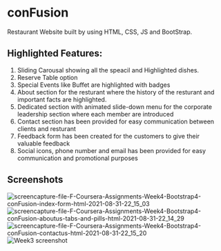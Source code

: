 # conFusion

Restaurant Website built by using HTML, CSS, JS and BootStrap.

## Highlighted Features:

1. Sliding Carousal showing all the speacil and Highlighted dishes.
2. Reserve Table option
3. Special Events like Buffet are highlighted with badges
4. About section for the resturant where the history of the resturant and important facts are highlighted.
5. Dedicated section with animated slide-down menu for the corporate leadership section where each member are introduced
6. Contact section has been provided for easy communication between clients and resturant
7. Feedback form has been created for the customers to give their valuable feedback
8. Social icons, phone number and email has been provided for easy communication and promotional purposes


## Screenshots
![screencapture-file-F-Coursera-Assignments-Week4-Bootstrap4-conFusion-index-form-html-2021-08-31-22_15_03](https://user-images.githubusercontent.com/39727166/131545496-ea4a6199-360e-4085-ab5c-ec1b22cdc0fd.png)
![screencapture-file-F-Coursera-Assignments-Week4-Bootstrap4-conFusion-aboutus-tabs-and-pills-html-2021-08-31-22_14_29](https://user-images.githubusercontent.com/39727166/131545523-341f9133-3da1-49eb-9e58-e0a1af9bfb70.png)
![screencapture-file-F-Coursera-Assignments-Week4-Bootstrap4-conFusion-contactus-html-2021-08-31-22_15_20](https://user-images.githubusercontent.com/39727166/131545539-dd12bbcd-c18e-4835-95d5-dc78bb00b3a6.png)
![Week3 screenshot](https://user-images.githubusercontent.com/39727166/131545562-604b396f-b644-4946-96ab-c596f7eafb31.png)


